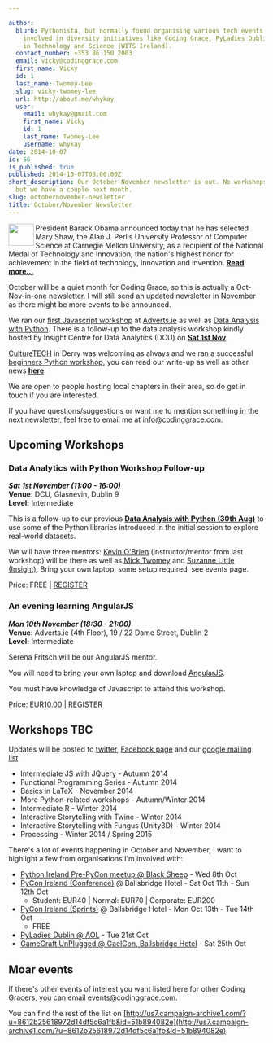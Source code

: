 ```yaml
---

author:
  blurb: Pythonista, but normally found organising various tech events, and now heavily
    involved in diversity initiatives like Coding Grace, PyLadies Dublin, and Women
    in Technology and Science (WITS Ireland).
  contact_number: +353 86 150 2003
  email: vicky@codinggrace.com
  first_name: Vicky
  id: 1
  last_name: Twomey-Lee
  slug: vicky-twomey-lee
  url: http://about.me/whykay
  user:
    email: whykay@gmail.com
    first_name: Vicky
    id: 1
    last_name: Twomey-Lee
    username: whykay
date: 2014-10-07
id: 56
is_published: true
published: 2014-10-07T08:00:00Z
short_description: Our October-November newsletter is out. No workshops this month,
  but we have a couple next month.
slug: octobernovember-newsletter
title: October/November Newsletter
---
```


<div style="text-align: left;"><img align="left" height="43" src="https://gallery.mailchimp.com/8612b25618972d14df5c6a1fb/images/6e94fa67-585b-4f23-bcc0-0ee1d2c75bb1.png" width="50">President Barack Obama announced today that he has selected Mary Shaw, the Alan J. Perlis University Professor of Computer Science at Carnegie Mellon University, as a recipient of the National Medal of Technology and Innovation, the nation's highest honor for achievement in the field of technology, innovation and invention. <a href="http://phys.org/wire-news/173821297/carnegie-mellons-mary-shaw-will-receive-national-medal-of-techno.html" target="_blank"><strong>Read more...</strong></a></div>

October will be a quiet month for Coding Grace, so this is actually a Oct-Nov-in-one newsletter. I will still send an updated newsletter in November as there might be more events to be announced.<br>

We ran our <a href="http://www.codinggrace.com/news/our-first-beginners-javascript-workshop-2014-9-11/" target="_blank">first Javascript workshop</a> at <a href="http://Adverts.ie" target="_blank">Adverts.ie</a> as well as <a href="http://www.codinggrace.com/news/write-data-analysis-python-workshop-2014-9-4/" target="_blank">Data Analysis with Python</a>. There is a follow-up to the data analysis workshop kindly hosted by&nbsp;Insight Centre for Data Analytics (DCU) on <a href="http://www.codinggrace.com/events/data-analytics-python-workshop-follow-/34/" target="_blank"><strong>Sat 1st Nov</strong></a>.<br>

<a href="http://culturetech.co" target="_blank">CultureTECH</a> in Derry was welcoming as always and we ran a successful <a href="http://www.codinggrace.com/news/making-text-based-adventure-game-python-culturetech-2014-9-22/" target="_blank">beginners Python workshop</a>, you can read our write-up as well as other news <a href="http://www.codinggrace.com/news/" target="_blank"><strong>here</strong></a>.

We are open to people hosting local chapters in their area, so do get in touch if you are interested.<br>

If you have questions/suggestions or want me to mention something in the next newsletter, feel free to email me at <a href="mailto:info@codinggrace.com">info@codinggrace.com</a>.

## Upcoming Workshops 

### Data Analytics with Python Workshop Follow-up
<em><strong>Sat 1st November (11:00 - 16:00)</strong></em><br>
<strong>Venue: </strong>DCU, Glasnevin, Dublin 9<br>
<strong>Level:</strong> Intermediate<br>

This is a follow-up to our previous&nbsp;<strong><a href="http://www.codinggrace.com/news/write-data-analysis-python-workshop-2014-9-4/">Data Analysis with Python (30th Aug)</a></strong>&nbsp;to use some of the Python libraries introduced in the initial session to explore real-world datasets.

We will have three mentors:&nbsp;<a href="https://twitter.com/statslabdublin" >Kevin O'Brien</a>&nbsp;(instructor/mentor from last workshop) will be there as well as&nbsp;<a href="https://twitter.com/micktwomey" >Mick Twomey</a>&nbsp;and&nbsp;<a href="http://insight-centre.org/users/suzanne-little">Suzanne Little (Insight)</a>.
Bring your own laptop, some setup required, see events page.

Price: FREE | [REGISTER](http://www.codinggrace.com/events/data-analytics-python-workshop-follow-/34/)

### An evening learning AngularJS

<em><strong>Mon 10th November (18:30 - 21:00)</strong></em><br>
<strong>Venue: </strong>Adverts.ie (4th Floor), 19 / 22 Dame Street, Dublin 2<br>
<strong>Level:</strong> Intermediate<br>

Serena Fritsch will be our AngularJS mentor.

You will need to bring your own laptop and download&nbsp;<a href="https://angularjs.org/">AngularJS</a>.

You must have knowledge of Javascript to attend this workshop.

Price: EUR10.00 | [REGISTER](http://www.codinggrace.com/events/evening-learning-angularjs/33/)

## Workshops TBC

Updates will be posted to&nbsp;<a href="https://twitter.com/codinggrace" target="_blank">twitter</a>, <a href="https://www.facebook.com/pages/Coding-Grace/501098363273457" target="_blank">Facebook page</a>&nbsp;and our&nbsp;<a href="https://groups.google.com/forum/#!forum/coding-grace" target="_blank">google mailing list</a>.

* Intermediate JS with JQuery - Autumn 2014
* Functional Programming Series - Autumn 2014
* Basics in LaTeX - November 2014
* More Python-related workshops - Autumn/Winter 2014
* Intermediate R - Winter 2014
* Interactive Storytelling with Twine - Winter 2014
* Interactive Storytelling with Fungus (Unity3D) - Winter 2014
* Processing - Winter 2014 / Spring 2015

There's a lot of events happening in October and November, I want to highlight a few from organisations I'm involved with:

* [Python Ireland Pre-PyCon meetup @ Black Sheep](http://www.meetup.com/pythonireland/events/200961222/) - Wed 8th Oct
* [PyCon Ireland (Conference)](http://python.ie/pycon/2014) @ Ballsbridge Hotel - Sat Oct 11th - Sun 12th Oct
    - Student: EUR40 | Normal: EUR70 | Corporate: EUR200
* [PyCon Ireland (Sprints)](http://python.ie/pycon/2014/sprints/) @ Ballsbridge Hotel - Mon Oct 13th - Tue 14th Oct
    - FREE
* [PyLadies Dublin @ AOL](http://www.meetup.com/PyLadiesDublin/events/200025882/) - Tue 21st Oct
* [GameCraft UnPlugged @ GaelCon, Ballsbridge Hotel](https://www.gamecraft.it/events/gaelcon-gamecraft-unplugged-2014/) - Sat 25th Oct


## Moar events
If there's other events of interest you want listed here for other Coding Gracers, you can email <a href="mailto:events@codinggrace.com">events@codinggrace.com</a>.

You can find the rest of the list on [http://us7.campaign-archive1.com/?u=8612b25618972d14df5c6a1fb&id=51b894082e](http://us7.campaign-archive1.com/?u=8612b25618972d14df5c6a1fb&id=51b894082e).
